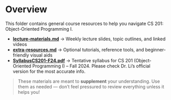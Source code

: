 # Overview

This folder contains general course resources to help you navigate CS 201: Object-Oriented Programming I.

- **[lecture-materials.md](/OOP%20I/overview/lecture-materials.md)** → Weekly lecture slides, topic outlines, and linked videos  
- **[extra-resources.md](/OOP%20I/overview/extra-resources.md)** → Optional tutorials, reference tools, and beginner-friendly visual aids  
- **[SyllabusCS201-F24.pdf](/OOP%20I/overview/SyllabusCS201-F24.pdf)** → Tentative syllabus for CS 201 (Object-Oriented Programming I) – Fall 2024. Please check Dr. Li’s official version for the most accurate info.

> These materials are meant to **supplement** your understanding. Use them as needed — don’t feel pressured to review everything unless it helps you!
